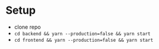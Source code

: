 # Setup

- clone repo
- `cd backend && yarn --production=false && yarn start`
- `cd frontend && yarn --production=false && yarn start`